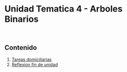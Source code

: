# Unidad Tematica 4 - Arboles Binarios

<br>

## Contenido

1. [Tareas domiciliarias](./TD/README.md)
2. [Reflexion fin de unidad](./RFDU.md)
